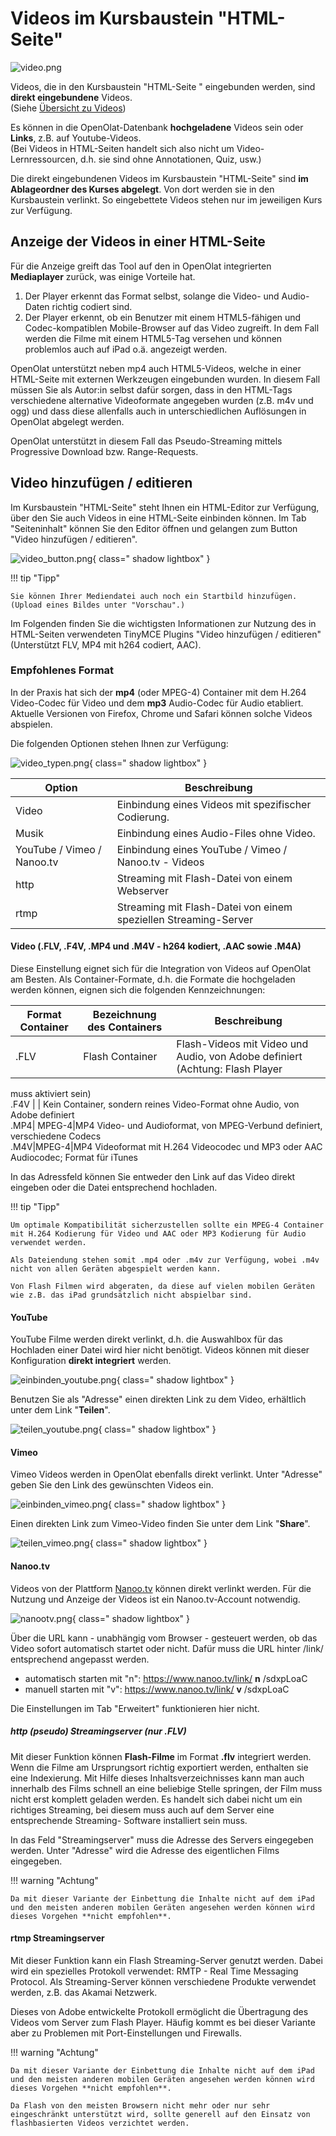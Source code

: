 # Videos im Kursbaustein "HTML-Seite"

![video.png](assets/add_video.png)

Videos, die in den Kursbaustein "HTML-Seite " eingebunden werden, sind **direkt eingebundene** Videos.<br> (Siehe [Übersicht zu Videos](Video.de.md))

Es können in die OpenOlat-Datenbank **hochgeladene** Videos sein oder **Links**, z.B. auf Youtube-Videos.<br> 
(Bei Videos in HTML-Seiten handelt sich also nicht um Video-Lernressourcen, d.h. sie sind ohne Annotationen, Quiz, usw.)

Die direkt eingebundenen Videos im Kursbaustein "HTML-Seite" sind **im Ablageordner des Kurses abgelegt**. Von dort werden sie in den Kursbaustein verlinkt. So eingebettete Videos stehen nur im jeweiligen Kurs zur Verfügung.


##  Anzeige der Videos in einer HTML-Seite

Für die Anzeige greift das Tool auf den in OpenOlat integrierten **Mediaplayer** zurück, was einige Vorteile hat.  

1. Der Player erkennt das Format selbst, solange die Video- und Audio-Daten richtig codiert sind.  
2. Der Player erkennt, ob ein Benutzer mit einem HTML5-fähigen und Codec-kompatiblen Mobile-Browser auf das Video zugreift. In dem Fall werden die Filme mit einem HTML5-Tag versehen und können problemlos auch auf iPad o.ä. angezeigt werden.  

OpenOlat unterstützt neben mp4 auch HTML5-Videos, welche in einer HTML-Seite mit externen Werkzeugen eingebunden wurden. In diesem Fall müssen Sie als Autor:in selbst dafür sorgen, dass in den HTML-Tags verschiedene alternative Videoformate angegeben wurden (z.B. m4v und ogg) und dass diese allenfalls auch in unterschiedlichen Auflösungen in OpenOlat abgelegt werden.

OpenOlat unterstützt in diesem Fall das Pseudo-Streaming mittels Progressive Download bzw. Range-Requests.  



##  Video hinzufügen / editieren

Im Kursbaustein "HTML-Seite" steht Ihnen ein HTML-Editor zur Verfügung, über den Sie auch Videos in eine HTML-Seite einbinden können. Im Tab "Seiteninhalt" können Sie den Editor öffnen und gelangen zum Button "Video hinzufügen / editieren".

![video_button.png](assets/video_button.png){ class=" shadow lightbox" }  

!!! tip "Tipp"

    Sie können Ihrer Mediendatei auch noch ein Startbild hinzufügen.
    (Upload eines Bildes unter "Vorschau".)

Im Folgenden finden Sie die wichtigsten Informationen zur Nutzung des in HTML-Seiten verwendeten TinyMCE Plugins "Video hinzufügen / editieren" (Unterstützt FLV, MP4 mit h264 codiert, AAC).


### Empfohlenes Format

In der Praxis hat sich der **mp4** (oder MPEG-4) Container mit dem H.264 Video-Codec für Video und dem **mp3** Audio-Codec für Audio etabliert. Aktuelle Versionen von Firefox, Chrome und Safari können solche Videos abspielen.

Die folgenden Optionen stehen Ihnen zur Verfügung:

![video_typen.png](assets/Video_Audio_Typen_DE.png){ class=" shadow lightbox" }

| Option |  Beschreibung  |
---|---  
Video | Einbindung eines Videos mit spezifischer Codierung.  
Musik | Einbindung eines Audio-Files ohne Video.  
YouTube / Vimeo / Nanoo.tv | Einbindung eines YouTube / Vimeo / Nanoo.tv - Videos  
http | Streaming mit Flash-Datei von einem Webserver  
rtmp | Streaming mit Flash-Datei von einem speziellen Streaming-Server  
  
#### Video (.FLV, .F4V, .MP4 und .M4V - h264 kodiert, .AAC sowie .M4A)

Diese Einstellung eignet sich für die Integration von Videos auf OpenOlat am Besten. Als Container-Formate, d.h. die Formate die hochgeladen werden können, eignen sich die folgenden Kennzeichnungen:

| Format Container | Bezeichnung des Containers | Beschreibung  |
| ---|---|---  |
| .FLV | Flash Container | Flash-Videos mit Video und Audio, von Adobe definiert (Achtung: Flash Player
muss aktiviert sein)  
  .F4V | | Kein Container, sondern reines Video-Format ohne Audio, von Adobe definiert  
  .MP4| MPEG-4|MP4 Video- und Audioformat, von MPEG-Verbund definiert, verschiedene Codecs  
  .M4V|MPEG-4|MP4 Videoformat mit H.264 Videocodec und MP3 oder AAC Audiocodec; Format für iTunes  
  
In das Adressfeld können Sie entweder den Link auf das Video direkt eingeben oder die Datei entsprechend hochladen.

!!! tip "Tipp"

    Um optimale Kompatibilität sicherzustellen sollte ein MPEG-4 Container mit H.264 Kodierung für Video und AAC oder MP3 Kodierung für Audio verwendet werden. 
    
    Als Dateiendung stehen somit .mp4 oder .m4v zur Verfügung, wobei .m4v nicht von allen Geräten abgespielt werden kann. 
    
    Von Flash Filmen wird abgeraten, da diese auf vielen mobilen Geräten wie z.B. das iPad grundsätzlich nicht abspielbar sind.



#### YouTube  

YouTube Filme werden direkt verlinkt, d.h. die Auswahlbox für das Hochladen einer Datei wird hier nicht benötigt. Videos können mit dieser Konfiguration **direkt integriert** werden.

![einbinden_youtube.png](assets/youtube_embed_DE.png){ class=" shadow lightbox" }   

Benutzen Sie als "Adresse" einen direkten Link zu dem Video, erhältlich unter dem Link "**Teilen**".

![teilen_youtube.png](assets/youtube_share.png){ class=" shadow lightbox" } 

#### Vimeo  

Vimeo Videos werden in OpenOlat ebenfalls direkt verlinkt. Unter "Adresse" geben Sie den Link des gewünschten Videos ein.

![einbinden_vimeo.png](assets/vimeo_embed_DE.png){ class=" shadow lightbox" }   

Einen direkten Link zum Vimeo-Video finden Sie unter dem Link "**Share**".  

![teilen_vimeo.png](assets/vimeo_share_DE.png){ class=" shadow lightbox" } 

#### Nanoo.tv

Videos von der Plattform [Nanoo.tv](https://portal.nanoo.tv/) können direkt verlinkt werden. Für die Nutzung und Anzeige der Videos ist ein Nanoo.tv-Account notwendig.

![nanootv.png](assets/Nanoo_tv_DE.png){ class=" shadow lightbox" } 

Über die URL kann - unabhängig vom Browser - gesteuert werden, ob das Video sofort automatisch startet oder nicht. Dafür muss die URL hinter /link/ entsprechend angepasst werden.

  * automatisch starten mit "n": https://www.nanoo.tv/link/ **n** /sdxpLoaC
  * manuell starten mit "v": https://www.nanoo.tv/link/ **v** /sdxpLoaC

Die Einstellungen im Tab "Erweitert" funktionieren hier nicht.

##### http (pseudo) Streamingserver (nur .FLV)

Mit dieser Funktion können **Flash-Filme** im Format **.flv** integriert werden. Wenn die Filme am Ursprungsort richtig exportiert werden, enthalten sie eine Indexierung. Mit Hilfe dieses Inhaltsverzeichnisses kann man auch innerhalb des Films schnell an eine beliebige Stelle springen, der Film muss nicht erst komplett geladen werden. Es handelt sich dabei nicht um ein richtiges Streaming, bei diesem muss auch auf dem Server eine entsprechende Streaming- Software installiert sein muss.

In das Feld "Streamingserver" muss die Adresse des Servers eingegeben werden. Unter "Adresse" wird die Adresse des eigentlichen Films eingegeben.

!!! warning "Achtung"

    Da mit dieser Variante der Einbettung die Inhalte nicht auf dem iPad und den meisten anderen mobilen Geräten angesehen werden können wird dieses Vorgehen **nicht empfohlen**.

#### rtmp Streamingserver

Mit dieser Funktion kann ein Flash Streaming-Server genutzt werden. Dabei wird ein spezielles Protokoll verwendet: RMTP - Real Time Messaging Protocol. Als Streaming-Server können verschiedene Produkte verwendet werden, z.B. das Akamai Netzwerk.

Dieses von Adobe entwickelte Protokoll ermöglicht die Übertragung des Videos vom Server zum Flash Player. Häufig kommt es bei dieser Variante aber zu Problemen mit Port-Einstellungen und Firewalls.

!!! warning "Achtung"

    Da mit dieser Variante der Einbettung die Inhalte nicht auf dem iPad und den meisten anderen mobilen Geräten angesehen werden können wird dieses Vorgehen **nicht empfohlen**.

    Da Flash von den meisten Browsern nicht mehr oder nur sehr eingeschränkt unterstützt wird, sollte generell auf den Einsatz von flashbasierten Videos verzichtet werden.


